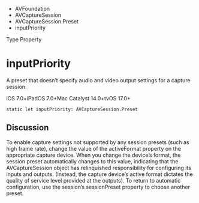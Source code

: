 

- AVFoundation
- AVCaptureSession
- AVCaptureSession.Preset
-  inputPriority 

Type Property

# inputPriority

A preset that doesn’t specify audio and video output settings for a capture session.

iOS 7.0+iPadOS 7.0+Mac Catalyst 14.0+tvOS 17.0+

``` source
static let inputPriority: AVCaptureSession.Preset
```

## Discussion

To enable capture settings not supported by any session presets (such as high frame rate), change the value of the activeFormat property on the appropriate capture device. When you change the device’s format, the session preset automatically changes to this value, indicating that the AVCaptureSession object has relinquished responsibility for configuring its inputs and outputs. (Instead, the capture device’s active format dictates the quality of service level provided at the outputs). To return to automatic configuration, use the session’s sessionPreset property to choose another preset.

